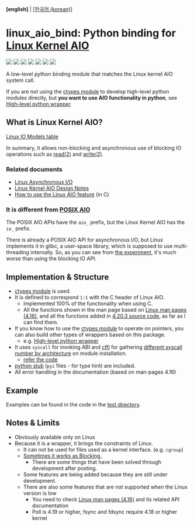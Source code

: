 **\[english\]** | [\[한국어 (korean)\]](https://github.com/isac322/linux_aio_bind/blob/master/README.kor.md)

# linux_aio_bind: Python binding for [Linux Kernel AIO](http://lse.sourceforge.net/io/aio.html)

[![](https://img.shields.io/travis/com/isac322/linux_aio_bind.svg?style=flat-square)](https://travis-ci.com/isac322/linux_aio_bind)
[![](https://img.shields.io/pypi/v/linux_aio_bind.svg?style=flat-square)](https://pypi.org/project/linux-aio-bind/)
[![](https://img.shields.io/codecov/c/github/isac322/linux_aio_bind.svg?style=flat-square)](https://codecov.io/gh/isac322/linux_aio_bind)
[![](https://img.shields.io/pypi/implementation/linux_aio_bind.svg?style=flat-square)](https://pypi.org/project/linux-aio-bind/)
[![](https://img.shields.io/pypi/pyversions/linux_aio_bind.svg?style=flat-square)](https://pypi.org/project/linux-aio-bind/)
[![](https://img.shields.io/pypi/wheel/linux_aio_bind.svg?style=flat-square)](https://pypi.org/project/linux-aio-bind/)
[![](https://img.shields.io/pypi/l/linux_aio_bind.svg?style=flat-square)](https://pypi.org/project/linux-aio-bind/)

A low-level python binding module that matches the Linux kernel AIO system call.

If you are not using the [ctypes module](https://docs.python.org/ko/3/library/ctypes.html) to develop high-level python modules directly, but **you want to use AIO functionality in python**, see [High-level python wrapper](https://github.com/isac322/linux_aio).

## What is Linux Kernel AIO?

[Linux IO Models table](https://oxnz.github.io/2016/10/13/linux-aio/#io-models)

In summary, it allows non-blocking and asynchronous use of blocking IO operations such as [read(2)](http://man7.org/linux/man-pages/man2/read.2.html) and [write(2)](http://man7.org/linux/man-pages/man2/write.2.html).


### Related documents

- [Linux Asynchronous I/O](https://oxnz.github.io/2016/10/13/linux-aio/)
- [Linux Kernel AIO Design Notes](http://lse.sourceforge.net/io/aionotes.txt)
- [How to use the Linux AIO feature](https://github.com/littledan/linux-aio) (in C)


### **It is different from [POSIX AIO](http://man7.org/linux/man-pages/man7/aio.7.html)**

The POSIX AIO APIs have the `aio_` prefix, but the Linux Kernel AIO has the `io_` prefix.


There is already a POSIX AIO API for asynchronous I/O, but Linux implements it in glibc, a user-space library, which is supposed to use multi-threading internally.
So, as you can see from [the experiment](https://github.com/isac322/linux_aio#evaluation), it's much worse than using the blocking IO API.


## Implementation & Structure

- [ctypes module](https://docs.python.org/3/library/ctypes.html) is used.
- It is defined to correspond `1:1` with the C header of Linux AIO.
	- Implemented 100% of the functionality when using C.
	- All the functions shown in the man page based on [Linux man pages (4.16)](http://man7.org/linux/man-pages/man2/io_submit.2.html), and all the functions added in [4.20.3 source code](https://elixir.bootlin.com/linux/v4.20.3/source/include/uapi/linux/aio_abi.h#L71), as far as I can find them. 
- If you know how to use the [ctypes module](https://docs.python.org/3/library/ctypes.html) to operate on pointers, you can also build other types of wrappers based on this package.
	- e.g. [High-level python wrapper](https://github.com/isac322/linux_aio)
- It uses `syscall` for invoking ABI and [cffi](https://pypi.org/project/cffi/) for gathering [different syscall number by architecture](https://fedora.juszkiewicz.com.pl/syscalls.html) on module installation.
	- [refer the code](linux_aio_bind/syscall.py)
- [python stub](https://github.com/python/mypy/wiki/Creating-Stubs-For-Python-Modules) (`pyi` files - for type hint) are included.
- All error handling in the documentation (based on man-pages 4.16)


## Example

Examples can be found in the code in the [test directory](test).


## Notes & Limits

- Obviously available only on Linux
- Because it is a wrapper, it brings the constraints of Linux.
	- It can not be used for files used as a kernel interface. (e.g. `cgroup`)
	- [Sometimes it works as Blocking.](https://stackoverflow.com/questions/34572559/asynchronous-io-io-submit-latency-in-ubuntu-linux)
		- There are some things that have been solved through development after posting.
	- Some features are being added because they are still under development.
	- There are also some features that are not supported when the Linux version is low
		- You need to check [Linux man pages (4.16)](http://man7.org/linux/man-pages/man2/io_submit.2.html) and its related API documentation
		- Poll is 4.19 or higher, fsync and fdsync require 4.18 or higher kernel
